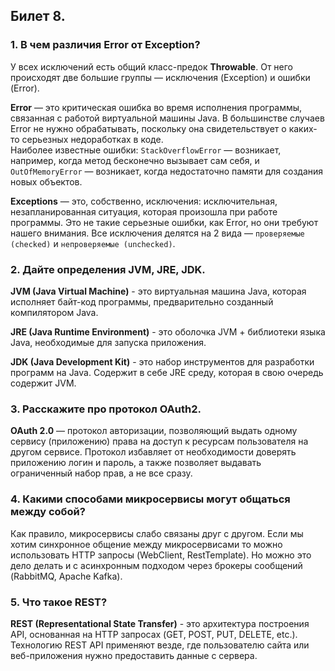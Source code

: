## Билет 8.

### 1. В чем различия Error от Exception?

У всех исключений есть общий класс-предок **Throwable**. От него происходят две большие группы  — исключения (Exception) и ошибки (Error).  

**Error** — это критическая ошибка во время исполнения программы, связанная с работой виртуальной машины Java. В большинстве случаев Error не нужно обрабатывать, поскольку она свидетельствует о каких-то серьезных недоработках в коде.   
Наиболее известные ошибки: `StackOverflowError` — возникает, например, когда метод бесконечно вызывает сам себя, и `OutOfMemoryError` — возникает, когда недостаточно памяти для создания новых объектов.  

**Exceptions** — это, собственно, исключения: исключительная, незапланированная ситуация, которая произошла при работе программы. Это не такие серьезные ошибки, как Error, но они требуют нашего внимания. Все исключения делятся на 2 вида — `проверяемые (checked)` и `непроверяемые (unchecked)`. 

### 2. Дайте определения JVM, JRE, JDK.

**JVM (Java Virtual Machine)** - это виртуальная машина Java, которая исполняет байт-код программы, предварительно созданный компилятором Java.

**JRE (Java Runtime Environment)** - это оболочка JVM + библиотеки языка Java, необходимые для запуска приложения.

**JDK (Java Development Kit)** - это набор инструментов для разработки программ на Java. Содержит в себе JRE среду, которая в свою очередь содержит JVM.

### 3. Расскажите про протокол OAuth2.

**OAuth 2.0** — протокол авторизации, позволяющий выдать одному сервису (приложению) права на доступ к ресурсам пользователя на другом сервисе. Протокол избавляет от необходимости доверять приложению логин и пароль, а также позволяет выдавать ограниченный набор прав, а не все сразу.

### 4. Какими способами микросервисы могут общаться между собой?

Как правило, микросервисы слабо связаны друг с другом. Если мы хотим синхронное общение между микросервисами то можно использовать HTTP запросы (WebClient, RestTemplate). Но можно это дело делать и с асинхронным подходом через брокеры сообщений (RabbitMQ, Apache Kafka).

### 5. Что такое REST?

**REST (Representational State Transfer)** - это архитектура построения API, основанная на HTTP запросах (GET, POST, PUT, DELETE, etc.). Технологию REST API применяют везде, где пользователю сайта или веб-приложения нужно предоставить данные с сервера.

